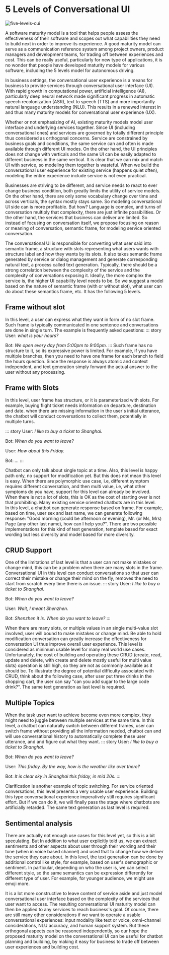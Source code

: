 # 5 Levels of Conversational UI

![five-levels-cui](/images/guide/five_levels_cui.png)

A software maturity model is a tool that helps people assess the effectiveness of their software and scopes out what capabilities they need to build next in order to improve its experience. A good maturity model can serve as a communication reference system among project owners, product managers and development teams, for trading off between experiences and cost. This can be really useful, particularly for new type of applications, it is no wonder that people have developed maturity models for various software, including the 5 levels model for autonomous driving. 

In business settings, the conversational user experience is a means for business to provide services through conversational user interface (UI). With rapid growth in computational power, artificial intelligence (AI), particularly deep neural network made significant progress in automatic speech recolonization (ASR), text to speech (TTS) and more importantly natural language understanding (NLU). This results in a renewed interest in and thus many maturity models for conversational user experience (UX).

Whether or not emphasizing of AI, existing maturity models model user interface and underlying services together. Since UI (including conversational ones) and services are governed by totally different principle thus considered as orthogonal concerns. Service are constrained by business goals and conditions, the same service can and often is made available through different UI modes. On the other hand, the UI principles does not change with verticals and the same UI can be easily adapted to different business in the same vertical. It is clear that we can mix and match UI with service, so modeling them together is wasteful. When we build the conversational user experience for existing service (happens quiet often), modeling the entire experience include service is not even practical. 

Businesses are striving to be different, and service needs to react to ever change business condition, both greatly limits the utility of service models. On the other hand, there are only some vocabulary change over time and across verticals, the syntax mostly stays same. So modeling conversational UI side can is more profitable. But how? Language is complex, and turns of conversation multiply that complexity, there are just infinite possibilities. Or the other hand, the services that business can deliver are limited. So instead of focusing on conversation itself, we propose focusing on reason or meaning of conversation, semantic frame, for modeling service oriented conversation. 

The conversational UI is responsible for converting what user said into semantic frame, a structure with slots representing what users wants with structure label and how they wants by its slots. It also takes semantic frame generated by service or dialog management and generate corresponding natural text, a process called text generation. Typically, there should be a strong correlation between the complexity of the service and the complexity of conversations exposing it. Ideally, the more complex the service is, the higher UI capability level needs to be. So we suggest a model based on the nature of semantic frame (with or without slot), what user can do about these semantics frame, etc. It has the following 5 levels.

## Frame without slot
In this level, a user can express what they want in form of no slot frame. Such frame is typically communicated in one sentence and conversations are done in single turn. The example is frequently asked questions:
::: story
User: *what is your hours?*

Bot: *We open every day from 5:00pm to 9:00pm.*
:::
Such frame has no structure to it, so its expressive power is limited. For example, if you have multiple branches, then you need to have one frame for each branch to field the hours question. Since the response is always atomic and context independent, and text generation simply forward the actual answer to the user without any processing.

## Frame with Slots
In this level, user frame has structure, or it is parameterized with slots. For example, buying flight ticket needs information on departure, destination and date. when there are missing information in the user's initial utterance, the chatbot will conduct conversations to collect them, potentially in multiple turns. 

::: story
User: *I like to buy a ticket to Shanghai.*

Bot: *When do you want to leave?*

User: *How about this Friday.*

Bot: *...*
:::

Chatbot can only talk about single topic at a time. Also, this level is happy path only, no support for modification yet. But this does not mean this level is easy. When there are polymorphic use case, i.e, different symptom requires different conversation, and then multi value, i.e, what other symptoms do you have, support for this level can already be involved.  When there is not a lot of slots, this is OK as the cost of starting over is not that prohibiting. Many existing service oriented chatbots are in this level.  
In this level, a chatbot can generate response based on frame. For example, based on time, user sex and last name, we can generate following response: "Good morning (could be afternoon or evening), Mr. (or Ms, Mrs) Page (any other last name), how can I help you?". There are two possible implementations for this kind of text generation, template based for exact wording but less diversity and model based for more diversity.

## CRUD Support 
One of the limitations of last level is that a user can not make mistakes or change mind, this can be a problem when there are many slots in the frame. Conversational UI in this level can conduct conversations so that user can correct their mistake or change their mind on the fly, removes the need to start from scratch every time there is an issue.
::: story
User: *I like to buy a ticket to Shanghai.*

Bot: *When do you want to leave?*

User: *Wait, I meant Shenzhen.*

Bot: *Shenzhen it is. When do you want to leave?*
:::

When there are many slots, or multiple values in an single multi-value slot involved, user will bound  to make mistakes or change mind. Be able to hold modification conversation can greatly increase the effectiveness for conversation UI thus improve overall user experience. This level is considered as minimum usable level for many real world use cases. Unfortunately, the cost of building and operating these CRUD (create, read, update and delete, with create and delete mostly useful for multi value slots) operation is still high, so they are not as commonly available as it should be. To illustrate the degree of potential difficulty associated with CRUD, think about the following case, after user put three drinks in the shopping cart, the user can say "can you add sugar to the large code drink?". The same text generation as last level is required.

##  Multiple Topics
When the task user want to achieve become even more complex, they might need to juggle between multiple services at the same time. In this level, a chatbot can naturally switch between different frames, user can switch frame without providing all the information needed, chatbot can and will use conversational history to automatically complete these user utterance, and and figure out what they want. 
::: story
User: *I like to buy a ticket to Shanghai.*

Bot: *When do you want to leave?*

User: *This friday. By the way, how is the weather like over there?*

Bot: *It is clear sky in Shanghai this friday, in mid 20s.*
:::

Clarification is another example of topic switching. For service oriented conversations, this level presents a very usable user experience. Building this type conversational experience imperatively still requires significant effort. But if we can do it, we will finally pass the stage where chatbots are artificially retarded. The same text generation as last level is required.

## Sentimental analysis
There are actually not enough use cases for this level yet, so this is a bit speculating. But In addition to what user explicitly told us, we can extract sentiments and other aspects about user through their wording and their tone (when in voice based channel) and used that to change how we deliver the service they care about. In this level, the text generation can be done by additional control like style, for example, based on user's demographic or sentiment. In particular, depending on who the user is, we can select different style, so the same semantics can be expression differently for different type of user. For example, for younger audience, we might use emoji more. 

It is a lot more constructive to leave content of service aside and just model conversational user interface based on the complexity of the services that user want to access. The resulting conversational UI maturity model can then be applied to any services to reach business's goal. Of course, there are still many other considerations if we want to operate a usable conversational experiences: input modality like text or voice, omni-channel considerations, NLU accuracy, and human support system. But these orthogonal aspects can be reasoned independently, so our hope the proposed maturity model on the conversational UI can be useful for chatbot planning and building, by making it easy for business to trade off between user experiences and building cost.
